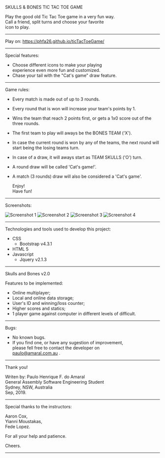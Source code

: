 SKULLS & BONES
TIC TAC TOE GAME

Play the good old Tic Tac Toe game in a very fun way.  
Call a friend, split turns and choose your favorite  
icon to play.

---

Play on: https://phfa26.github.io/ticTacToeGame/

---

Special features:

- Choose different icons to make your playing  
  experience even more fun and customized.
- Chase your tail with the "Cat's game" draw feature.

---

Game rules:

- Every match is made out of up to 3 rounds.
- Every round that is won will increase your team's points by 1.
- Wins the team that reach 2 points first,
  or gets a 1x0 score out of the three rounds.
- The first team to play will aways be the BONES TEAM ('X').
- In case the current round is won by any of the teams,
  the next round will start being the losing teams turn.
- In case of a draw, it will aways start as TEAM SKULLS ('O') turn.

- A round draw will be called 'Cat's game!'.
- A match (3 rounds) draw will also be considered a 'Cat's game'.

  Enjoy!  
   Have fun!

---

Screenshots:

![Screenshot 1](/Screenshots/Screenshot1.png)
![Screenshot 2](/Screenshots/Screenshot2.png)
![Screenshot 3](/Screenshots/Screenshot3.png)
![Screenshot 4](/Screenshots/Screenshot4.png)

---

Technologies and tools used to develop this project:

- CSS
  - Bootstrap v4.3.1
- HTML 5
- Javascript
  - Jquery v2.1.3

---

Skulls and Bones v2.0

Features to be implemented:

- Online multiplayer;
- Local and online data storage;
- User's ID and winning/loss counter;
- Higher scores and statics;
- 1 player game against computer in different
  levels of difficult.

---

Bugs:

- No known bugs.
- If you find one, or have any sugestion of improvement,  
   please fell free to contact the developer on  
   paulo@amaral.com.au .

---

Thank you!

Writen by: Paulo Henrique F. do Amaral  
General Assembly Software Engineering Student  
Sydney, NSW, Australia  
Sep, 2019.

---

Special thanks to the instructors:

Aaron Cox,  
Yianni Moustakas,  
Fede Lopez.

For all your help and patience.

Cheers.

---
